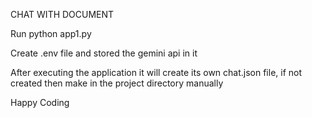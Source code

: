 CHAT WITH DOCUMENT

Run python app1.py

Create .env file and stored the gemini api in it 

After executing the application it will create its own chat.json file, if not created then make in the project directory manually

Happy Coding
